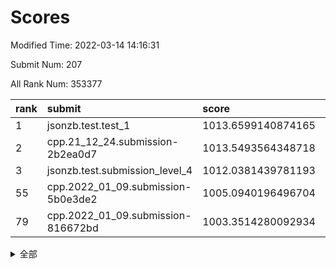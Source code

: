 # Scores

Modified Time: 2022-03-14 14:16:31

Submit Num: 207

All Rank Num: 353377

| rank |               submit               |       score        |       sigma        | pk_num |
| :--- | :--------------------------------- | :----------------- | :----------------- | :----- |
| 1    | jsonzb.test.test_1                 | 1013.6599140874165 | 0.8148431249125944 | 6828   |
| 2    | cpp.21_12_24.submission-2b2ea0d7   | 1013.5493564348718 | 0.8217373302059355 | 6833   |
| 3    | jsonzb.test.submission_level_4     | 1012.0381439781193 | 0.8039994614030209 | 6831   |
| 55   | cpp.2022_01_09.submission-5b0e3de2 | 1005.0940196496704 | 0.7199520440538608 | 6833   |
| 79   | cpp.2022_01_09.submission-816672bd | 1003.3514280092934 | 0.7087882212100918 | 6834   |


<details>
<summary>全部</summary>

| rank |                 submit                 |       score        |       sigma        | pk_num |
| :--- | :------------------------------------- | :----------------- | :----------------- | :----- |
| 1    | jsonzb.test.test_1                     | 1013.6599140874165 | 0.8148431249125944 | 6828   |
| 2    | cpp.21_12_24.submission-2b2ea0d7       | 1013.5493564348718 | 0.8217373302059355 | 6833   |
| 3    | jsonzb.test.submission_level_4         | 1012.0381439781193 | 0.8039994614030209 | 6831   |
| 4    | gobigger.level_3.submission_level_3_29 | 1011.4548250571276 | 0.7650384318205429 | 6830   |
| 5    | gobigger.level_3.submission_level_3_18 | 1011.3954008195087 | 0.7551519901867949 | 6832   |
| 6    | gobigger.level_3.submission_level_3_38 | 1011.2002352318323 | 0.7733716772138274 | 6829   |
| 7    | gobigger.level_3.submission_level_3_12 | 1011.1922892542175 | 0.7794376175345277 | 6830   |
| 8    | gobigger.level_3.submission_level_3_49 | 1011.157728629063  | 0.7978977097010961 | 6828   |
| 9    | gobigger.level_3.submission_level_3_48 | 1011.1040793163592 | 0.7663538787098602 | 6824   |
| 10   | gobigger.level_3.submission_level_3_5  | 1010.9959203400598 | 0.7754347847226304 | 6829   |
| 11   | gobigger.level_3.submission_level_3_19 | 1010.9681076733517 | 0.7714561070178166 | 6825   |
| 12   | gobigger.level_3.submission_level_3_47 | 1010.81737649483   | 0.7566072042194041 | 6828   |
| 13   | gobigger.level_3.submission_level_3_41 | 1010.7886292172353 | 0.7660777314082111 | 6824   |
| 14   | gobigger.level_3.submission_level_3_43 | 1010.6625042973835 | 0.7875669917628894 | 6828   |
| 15   | gobigger.level_3.submission_level_3_30 | 1010.6559378576444 | 0.759311817387593  | 6830   |
| 16   | gobigger.level_3.submission_level_3_2  | 1010.5879784253888 | 0.7582210254208998 | 6830   |
| 17   | gobigger.level_3.submission_level_3_6  | 1010.5218833900506 | 0.7809854775223584 | 6828   |
| 18   | gobigger.level_3.submission_level_3_3  | 1010.4211109322185 | 0.7522872730471891 | 6828   |
| 19   | gobigger.level_3.submission_level_3_32 | 1010.3697051951301 | 0.7455638491739929 | 6826   |
| 20   | gobigger.level_3.submission_level_3_27 | 1010.3316003713581 | 0.7725841745691631 | 6830   |
| 21   | gobigger.level_3.submission_level_3_40 | 1010.312118090971  | 0.7797223527747079 | 6829   |
| 22   | gobigger.level_3.submission_level_3_15 | 1010.2569090518847 | 0.7654523597369943 | 6829   |
| 23   | gobigger.level_3.submission_level_3_11 | 1010.1051466209119 | 0.7538836699055051 | 6824   |
| 24   | gobigger.level_3.submission_level_3_24 | 1010.0976503050741 | 0.7413272596539257 | 6829   |
| 25   | gobigger.level_3.submission_level_3_36 | 1010.0818513878473 | 0.7682906974613728 | 6825   |
| 26   | gobigger.level_3.submission_level_3_14 | 1010.0148243618127 | 0.7886676439114    | 6834   |
| 27   | gobigger.level_3.submission_level_3_20 | 1010.0106331130077 | 0.7464950749837569 | 6824   |
| 28   | gobigger.level_3.submission_level_3_37 | 1009.99375396171   | 0.7505639138302455 | 6830   |
| 29   | gobigger.level_3.submission_level_3_9  | 1009.9898099972277 | 0.7638271854318207 | 6826   |
| 30   | gobigger.level_3.submission_level_3_1  | 1009.9873181336675 | 0.7275315306155372 | 6833   |
| 31   | gobigger.level_3.submission_level_3_8  | 1009.9761030964189 | 0.7702112253600621 | 6828   |
| 32   | gobigger.level_3.submission_level_3_13 | 1009.9652975250449 | 0.7752978554120242 | 6825   |
| 33   | gobigger.level_3.submission_level_3_46 | 1009.8811087383925 | 0.7786832979096925 | 6823   |
| 34   | gobigger.level_3.submission_level_3_35 | 1009.8745378182715 | 0.7425731951638895 | 6827   |
| 35   | gobigger.level_3.submission_level_3_33 | 1009.8466997636293 | 0.774006967879264  | 6831   |
| 36   | gobigger.level_3.submission_level_3_34 | 1009.8252442447126 | 0.7664654468628868 | 6833   |
| 37   | gobigger.level_3.submission_level_3_22 | 1009.8126358297606 | 0.7474324253768143 | 6830   |
| 38   | gobigger.level_3.submission_level_3_45 | 1009.7637503355027 | 0.7556525633989618 | 6832   |
| 39   | gobigger.level_3.submission_level_3_42 | 1009.7468456969261 | 0.7493440164766216 | 6826   |
| 40   | gobigger.level_3.submission_level_3_26 | 1009.5899085030424 | 0.7626989366616346 | 6832   |
| 41   | gobigger.level_3.submission_level_3_0  | 1009.5443052876767 | 0.7680830440623749 | 6833   |
| 42   | gobigger.level_3.submission_level_3_16 | 1009.5136745175737 | 0.787770130564537  | 6830   |
| 43   | gobigger.level_3.submission_level_3_25 | 1009.4771827875909 | 0.7414456368434477 | 6823   |
| 44   | gobigger.level_3.submission_level_3_10 | 1009.408193828727  | 0.7569332955238988 | 6832   |
| 45   | gobigger.level_3.submission_level_3_28 | 1009.3970104182389 | 0.765150707916334  | 6833   |
| 46   | gobigger.level_3.submission_level_3_44 | 1009.3460480093023 | 0.7376744306226709 | 6825   |
| 47   | gobigger.level_3.submission_level_3_4  | 1009.3022074812131 | 0.7419791542413573 | 6831   |
| 48   | gobigger.level_3.submission_level_3_31 | 1009.2841591221976 | 0.7633205275076803 | 6827   |
| 49   | gobigger.level_3.submission_level_3_7  | 1009.0915375317695 | 0.7407780874741438 | 6832   |
| 50   | gobigger.level_3.submission_level_3_23 | 1009.0530197026602 | 0.7378680849089323 | 6823   |
| 51   | gobigger.level_3.submission_level_3_21 | 1008.9910108724904 | 0.7399512332248862 | 6829   |
| 52   | gobigger.level_3.submission_level_3_39 | 1008.6619874413084 | 0.7576633535342571 | 6825   |
| 53   | gobigger.level_3.submission_level_3_17 | 1008.5072291053126 | 0.7759291690429752 | 6830   |
| 54   | gobigger.level_1.submission_level_1_9  | 1005.1243540760616 | 0.7310283957884449 | 6831   |
| 55   | cpp.2022_01_09.submission-5b0e3de2     | 1005.0940196496704 | 0.7199520440538608 | 6833   |
| 56   | gobigger.level_1.submission_level_1_44 | 1004.654588764695  | 0.7305522802325158 | 6835   |
| 57   | gobigger.level_1.submission_level_1_0  | 1004.4111353766436 | 0.721673226740319  | 6825   |
| 58   | gobigger.level_1.submission_level_1_41 | 1004.3675376373719 | 0.725573716356695  | 6821   |
| 59   | gobigger.level_1.submission_level_1_14 | 1004.3507293669944 | 0.7092525025068516 | 6830   |
| 60   | gobigger.level_1.submission_level_1_11 | 1004.1958639862436 | 0.7249654643886463 | 6831   |
| 61   | gobigger.level_1.submission_level_1_13 | 1004.1172451387828 | 0.7244186444384327 | 6828   |
| 62   | gobigger.level_1.submission_level_1_49 | 1004.0878059220557 | 0.7105716700626643 | 6826   |
| 63   | gobigger.level_1.submission_level_1_10 | 1004.0544174838631 | 0.7183132156055317 | 6829   |
| 64   | gobigger.level_1.submission_level_1_29 | 1004.045738441874  | 0.7117384950703554 | 6829   |
| 65   | gobigger.level_1.submission_level_1_42 | 1003.9059752201082 | 0.7059066954081502 | 6831   |
| 66   | gobigger.level_1.submission_level_1_25 | 1003.8657204965574 | 0.7169660819557087 | 6827   |
| 67   | gobigger.level_1.submission_level_1_33 | 1003.8634196268606 | 0.718763348449175  | 6828   |
| 68   | gobigger.level_1.submission_level_1_28 | 1003.755784540049  | 0.7217689554354368 | 6823   |
| 69   | gobigger.level_1.submission_level_1_40 | 1003.7307725508335 | 0.7211432209440801 | 6827   |
| 70   | gobigger.level_1.submission_level_1_46 | 1003.689786515714  | 0.7194951881745436 | 6827   |
| 71   | gobigger.level_1.submission_level_1_35 | 1003.6776676183629 | 0.726404148070159  | 6825   |
| 72   | gobigger.level_1.submission_level_1_18 | 1003.6063137856933 | 0.7054102519792078 | 6827   |
| 73   | gobigger.level_1.submission_level_1_32 | 1003.5692436208593 | 0.7183970779599689 | 6829   |
| 74   | gobigger.level_1.submission_level_1_6  | 1003.5462828154191 | 0.7182871265877775 | 6827   |
| 75   | gobigger.level_1.submission_level_1_31 | 1003.5127164749398 | 0.723726440267237  | 6831   |
| 76   | gobigger.level_1.submission_level_1_48 | 1003.4682163371183 | 0.7265172000670718 | 6828   |
| 77   | gobigger.level_1.submission_level_1_12 | 1003.4030833363776 | 0.7194591146547518 | 6830   |
| 78   | gobigger.level_1.submission_level_1_3  | 1003.3928638578915 | 0.7053903693859718 | 6828   |
| 79   | cpp.2022_01_09.submission-816672bd     | 1003.3514280092934 | 0.7087882212100918 | 6834   |
| 80   | gobigger.level_1.submission_level_1_7  | 1003.346207882679  | 0.7163887537180691 | 6823   |
| 81   | gobigger.level_1.submission_level_1_27 | 1003.301699668924  | 0.7155787927459657 | 6832   |
| 82   | gobigger.level_1.submission_level_1_37 | 1003.2945207201667 | 0.7230222299022242 | 6824   |
| 83   | gobigger.level_1.submission_level_1_2  | 1003.1758085084754 | 0.7200757295786152 | 6827   |
| 84   | gobigger.level_1.submission_level_1_1  | 1003.1337652417544 | 0.7115588255347071 | 6826   |
| 85   | gobigger.level_1.submission_level_1_34 | 1003.1258316679478 | 0.7181300460153259 | 6832   |
| 86   | gobigger.level_1.submission_level_1_17 | 1003.0890678518834 | 0.7111738846204002 | 6832   |
| 87   | gobigger.level_1.submission_level_1_22 | 1002.9372762623633 | 0.7241751082293877 | 6825   |
| 88   | gobigger.level_1.submission_level_1_26 | 1002.9243077417533 | 0.7043423443185632 | 6833   |
| 89   | gobigger.level_1.submission_level_1_4  | 1002.9208994331506 | 0.7081708379736141 | 6829   |
| 90   | gobigger.level_1.submission_level_1_20 | 1002.8868514626929 | 0.7143416509558151 | 6833   |
| 91   | gobigger.level_1.submission_level_1_5  | 1002.8436381672185 | 0.718283393332098  | 6824   |
| 92   | gobigger.level_1.submission_level_1_21 | 1002.8047235609816 | 0.7189227889870939 | 6833   |
| 93   | gobigger.level_1.submission_level_1_23 | 1002.8014604853648 | 0.7247313926723253 | 6828   |
| 94   | gobigger.level_1.submission_level_1_19 | 1002.7750016242953 | 0.7136989740309393 | 6832   |
| 95   | gobigger.level_1.submission_level_1_16 | 1002.6891249639268 | 0.7148816235289277 | 6823   |
| 96   | gobigger.level_1.submission_level_1_15 | 1002.684355069734  | 0.7057764666354275 | 6828   |
| 97   | gobigger.level_1.submission_level_1_30 | 1002.6803752241531 | 0.7145153849823834 | 6828   |
| 98   | gobigger.level_1.submission_level_1_47 | 1002.6240003066245 | 0.7077134209191571 | 6829   |
| 99   | gobigger.level_1.submission_level_1_43 | 1002.5783006849841 | 0.7095874677926073 | 6827   |
| 100  | gobigger.level_1.submission_level_1_39 | 1002.4140429124124 | 0.7157086735993069 | 6826   |
| 101  | gobigger.level_1.submission_level_1_45 | 1002.1923866332833 | 0.7126558405880946 | 6829   |
| 102  | gobigger.level_1.submission_level_1_8  | 1002.0135230882505 | 0.7142282890882539 | 6828   |
| 103  | gobigger.level_1.submission_level_1_36 | 1001.8926310341438 | 0.7102012948836233 | 6828   |
| 104  | gobigger.level_1.submission_level_1_38 | 1001.4770872843229 | 0.7065788972527284 | 6831   |
| 105  | gobigger.level_1.submission_level_1_24 | 1000.8098206459761 | 0.7045206694325792 | 6835   |
| 106  | gobigger.random.submission_random_13   | 997.4353352897501  | 0.7085062173132294 | 6834   |
| 107  | gobigger.random.submission_random_21   | 997.2307727091969  | 0.6943143233130039 | 6830   |
| 108  | gobigger.random.submission_random_9    | 997.0386242530665  | 0.7038616624886621 | 6827   |
| 109  | gobigger.random.submission_random_2    | 996.9050614672143  | 0.7099364420724936 | 6829   |
| 110  | gobigger.random.submission_random_29   | 996.8860454004006  | 0.7134712436239058 | 6826   |
| 111  | gobigger.random.submission_random_40   | 996.7533349131178  | 0.7258774758169706 | 6825   |
| 112  | gobigger.random.submission_random_19   | 996.7191911018865  | 0.706603389740185  | 6825   |
| 113  | gobigger.random.submission_random_35   | 996.713308213042   | 0.7171851798443152 | 6829   |
| 114  | gobigger.random.submission_random_22   | 996.6736040755854  | 0.7116649175575377 | 6835   |
| 115  | gobigger.random.submission_random_36   | 996.6622646937606  | 0.7070888228017519 | 6828   |
| 116  | gobigger.random.submission_random_8    | 996.6592186745107  | 0.7009204948782946 | 6827   |
| 117  | gobigger.random.submission_random_28   | 996.52712639595    | 0.7062380801224908 | 6825   |
| 118  | gobigger.random.submission_random_47   | 996.5237423980304  | 0.7141892632011015 | 6829   |
| 119  | gobigger.random.submission_random_38   | 996.4958899371005  | 0.7141638435041464 | 6827   |
| 120  | gobigger.random.submission_random_39   | 996.4947758152708  | 0.7212481238599725 | 6827   |
| 121  | gobigger.random.submission_random_48   | 996.4487592882429  | 0.7071527865696666 | 6829   |
| 122  | gobigger.random.submission_random_32   | 996.4413925720853  | 0.7171470053809135 | 6828   |
| 123  | gobigger.random.submission_random_0    | 996.4351740720986  | 0.7149416269888978 | 6827   |
| 124  | gobigger.random.submission_random_14   | 996.2946854447383  | 0.7034000610361648 | 6830   |
| 125  | gobigger.random.submission_random_42   | 996.2937159152901  | 0.724915898196032  | 6831   |
| 126  | gobigger.random.submission_random_15   | 996.1482897959708  | 0.7071360483152678 | 6830   |
| 127  | gobigger.random.submission_random_26   | 996.1209371687538  | 0.7024751705693048 | 6830   |
| 128  | gobigger.random.submission_random_25   | 996.0801785465378  | 0.7040507704089464 | 6829   |
| 129  | gobigger.random.submission_random_45   | 996.0602056673356  | 0.7082247280135726 | 6825   |
| 130  | gobigger.random.submission_random_37   | 996.035102640561   | 0.702307291855529  | 6835   |
| 131  | gobigger.random.submission_random_17   | 995.9663684354831  | 0.7093441804053777 | 6827   |
| 132  | gobigger.random.submission_random_41   | 995.962680182639   | 0.6966608482638679 | 6827   |
| 133  | gobigger.random.submission_random_16   | 995.8774217183898  | 0.7145958166498592 | 6829   |
| 134  | gobigger.random.submission_random_49   | 995.8460264610104  | 0.7133042298085027 | 6827   |
| 135  | gobigger.random.submission_random_11   | 995.8239453488904  | 0.7008928045904588 | 6825   |
| 136  | gobigger.random.submission_random_33   | 995.7912827504572  | 0.7079512539502624 | 6832   |
| 137  | gobigger.random.submission_random_30   | 995.7837868608837  | 0.7088927166905141 | 6830   |
| 138  | gobigger.random.submission_random_34   | 995.7063874469294  | 0.7231084335385044 | 6827   |
| 139  | gobigger.random.submission_random_44   | 995.5794731265096  | 0.7262094381032848 | 6829   |
| 140  | gobigger.random.submission_random_24   | 995.5655939175507  | 0.7179624938568441 | 6830   |
| 141  | gobigger.random.submission_random_23   | 995.5314640058363  | 0.7101233346534411 | 6830   |
| 142  | gobigger.random.submission_random_12   | 995.5236694787087  | 0.7160982795629903 | 6830   |
| 143  | gobigger.random.submission_random_7    | 995.5050750708709  | 0.7084133186891646 | 6828   |
| 144  | gobigger.random.submission_random_1    | 995.3796875724665  | 0.7073982298274643 | 6828   |
| 145  | gobigger.random.submission_random_20   | 995.3693086208633  | 0.7172354213931063 | 6829   |
| 146  | gobigger.random.submission_random_27   | 995.3592047490034  | 0.7173309595372775 | 6832   |
| 147  | gobigger.random.submission_random_6    | 995.281118766988   | 0.7175851774260428 | 6827   |
| 148  | gobigger.random.submission_random_10   | 995.2774892077201  | 0.710087717764237  | 6827   |
| 149  | gobigger.random.submission_random_43   | 995.1183320214138  | 0.7223534811324516 | 6828   |
| 150  | gobigger.random.submission_random_5    | 995.0797631149887  | 0.720443424383255  | 6835   |
| 151  | gobigger.random.submission_random_46   | 995.0722014048177  | 0.701960096065153  | 6823   |
| 152  | gobigger.random.submission_random_3    | 994.9976170198862  | 0.7138045862821152 | 6828   |
| 153  | gobigger.random.submission_random_4    | 994.7298754122455  | 0.7289287369643875 | 6828   |
| 154  | gobigger.random.submission_random_18   | 994.7267723254296  | 0.7171452857086014 | 6829   |
| 155  | gobigger.random.submission_random_31   | 994.6979886898773  | 0.7235584723768247 | 6824   |
| 156  | gobigger.level_2.submission_level_2_6  | 993.9825966389541  | 0.7275576845951185 | 6829   |
| 157  | gobigger.level_2.submission_level_2_27 | 993.8015169037965  | 0.7377911567774371 | 6827   |
| 158  | gobigger.level_2.submission_level_2_35 | 993.7918940375139  | 0.7395255817537664 | 6826   |
| 159  | gobigger.level_2.submission_level_2_45 | 993.555886357169   | 0.7524299715336438 | 6830   |
| 160  | gobigger.level_2.submission_level_2_20 | 993.4648665325477  | 0.7404479002400416 | 6834   |
| 161  | gobigger.level_2.submission_level_2_46 | 993.1589104847834  | 0.7336034937449636 | 6834   |
| 162  | gobigger.level_2.submission_level_2_49 | 993.0973706478032  | 0.7495477228782836 | 6828   |
| 163  | gobigger.level_2.submission_level_2_14 | 992.9430164765095  | 0.7344775658013987 | 6827   |
| 164  | gobigger.level_2.submission_level_2_16 | 992.8805564686027  | 0.7231905024727514 | 6828   |
| 165  | gobigger.level_2.submission_level_2_2  | 992.8590657486103  | 0.7294157879525554 | 6828   |
| 166  | gobigger.level_2.submission_level_2_11 | 992.8303508456174  | 0.7349684350457026 | 6825   |
| 167  | gobigger.level_2.submission_level_2_19 | 992.8031092224866  | 0.7381023247367375 | 6829   |
| 168  | gobigger.level_2.submission_level_2_22 | 992.7692143469776  | 0.7304009537457202 | 6825   |
| 169  | gobigger.level_2.submission_level_2_1  | 992.6303675027998  | 0.7466102730700968 | 6838   |
| 170  | gobigger.level_2.submission_level_2_47 | 992.5364804474112  | 0.7386815388368702 | 6831   |
| 171  | gobigger.level_2.submission_level_2_30 | 992.4861696836708  | 0.7382670088561137 | 6828   |
| 172  | gobigger.level_2.submission_level_2_17 | 992.4632491612191  | 0.7469486181047373 | 6828   |
| 173  | gobigger.level_2.submission_level_2_44 | 992.427277657498   | 0.731824944112121  | 6827   |
| 174  | gobigger.level_2.submission_level_2_39 | 992.371285007552   | 0.7471554582426495 | 6829   |
| 175  | gobigger.level_2.submission_level_2_3  | 992.2287964059556  | 0.7426077945327517 | 6826   |
| 176  | gobigger.level_2.submission_level_2_31 | 992.2098867080317  | 0.7425339260273159 | 6828   |
| 177  | gobigger.level_2.submission_level_2_26 | 992.1471051904454  | 0.7517050965371475 | 6830   |
| 178  | gobigger.level_2.submission_level_2_34 | 992.1383658787065  | 0.7361421765047261 | 6827   |
| 179  | gobigger.level_2.submission_level_2_29 | 992.0853693838983  | 0.7354123236691911 | 6828   |
| 180  | gobigger.level_2.submission_level_2_13 | 992.0367670435301  | 0.7455107184802242 | 6834   |
| 181  | gobigger.level_2.submission_level_2_15 | 992.0009721922347  | 0.7287600538552677 | 6830   |
| 182  | gobigger.level_2.submission_level_2_5  | 991.9984288320718  | 0.745201377132457  | 6828   |
| 183  | gobigger.level_2.submission_level_2_7  | 991.930665944694   | 0.7435318789498119 | 6830   |
| 184  | gobigger.level_2.submission_level_2_24 | 991.905542375672   | 0.7448947920966004 | 6827   |
| 185  | gobigger.level_2.submission_level_2_4  | 991.826371910211   | 0.7384863311698822 | 6828   |
| 186  | gobigger.level_2.submission_level_2_25 | 991.8065389193607  | 0.7364889629873538 | 6824   |
| 187  | gobigger.level_2.submission_level_2_43 | 991.8014139954964  | 0.7377069073711227 | 6826   |
| 188  | gobigger.level_2.submission_level_2_33 | 991.7915482560438  | 0.7367887476135927 | 6829   |
| 189  | gobigger.level_2.submission_level_2_18 | 991.7730919903122  | 0.7474949347729354 | 6826   |
| 190  | gobigger.level_2.submission_level_2_23 | 991.7452147188883  | 0.7467193762553387 | 6830   |
| 191  | gobigger.level_2.submission_level_2_10 | 991.5432046103161  | 0.7534235045765503 | 6826   |
| 192  | gobigger.level_2.submission_level_2_0  | 991.5197179878952  | 0.7618739513002423 | 6830   |
| 193  | gobigger.level_2.submission_level_2_21 | 991.4911434954086  | 0.7590972432086971 | 6826   |
| 194  | gobigger.level_2.submission_level_2_42 | 991.4413665145122  | 0.7601569744462494 | 6831   |
| 195  | gobigger.level_2.submission_level_2_12 | 991.4049569286592  | 0.7765135907311638 | 6833   |
| 196  | gobigger.level_2.submission_level_2_28 | 991.3053319585007  | 0.7563197000121307 | 6831   |
| 197  | gobigger.level_2.submission_level_2_41 | 991.130025698312   | 0.7709371010310436 | 6827   |
| 198  | gobigger.level_2.submission_level_2_48 | 991.0950627395763  | 0.7422567290430198 | 6831   |
| 199  | gobigger.level_2.submission_level_2_8  | 991.0342247418241  | 0.7325728857078447 | 6827   |
| 200  | gobigger.level_2.submission_level_2_40 | 990.9512409960392  | 0.7461269016386317 | 6827   |
| 201  | gobigger.level_2.submission_level_2_32 | 990.5970423248688  | 0.7621870665683973 | 6830   |
| 202  | gobigger.level_2.submission_level_2_37 | 990.5408633362803  | 0.7587302422960936 | 6823   |
| 203  | gobigger.level_2.submission_level_2_9  | 990.3459287353771  | 0.7589128970650078 | 6826   |
| 204  | gobigger.level_2.submission_level_2_36 | 990.1726648648872  | 0.7673208375347045 | 6828   |
| 205  | gobigger.level_2.submission_level_2_38 | 990.1331861623886  | 0.750234367176816  | 6827   |
| 206  | gobigger.none.submission_none_1        | 975.2421586187228  | 1.566802967949615  | 6829   |
| 207  | gobigger.none.submission_none_0        | 974.8512441296273  | 1.658127314689774  | 6832   |

</details>
